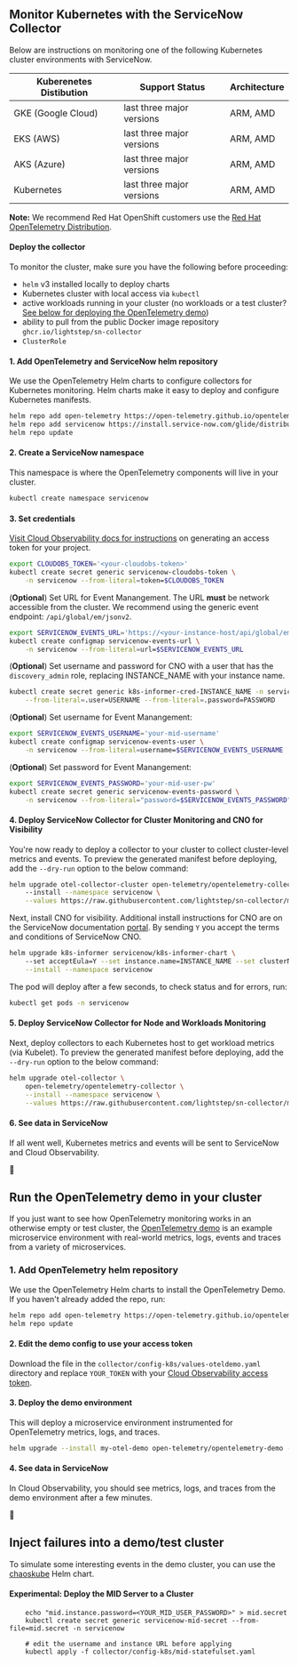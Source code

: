## Monitor Kubernetes with the ServiceNow Collector

Below are instructions on monitoring one of the following Kubernetes cluster environments with ServiceNow.

| Kuberenetes Distibution                        | Support Status            | Architecture |
| ---------------------------------------------- | ------------------------- | ------------ |
| GKE (Google Cloud)                             | last three major versions | ARM, AMD     |
| EKS (AWS)                                      | last three major versions | ARM, AMD     |
| AKS (Azure)                                    | last three major versions | ARM, AMD     |
| Kubernetes                                     | last three major versions | ARM, AMD     |

**Note:** We recommend Red Hat OpenShift customers use the [Red Hat OpenTelemetry Distribution](https://docs.openshift.com/container-platform/4.15/otel/otel-installing.html).


#### Deploy the collector

To monitor the cluster, make sure you have the following before proceeding:

* `helm` v3 installed locally to deploy charts
* Kubernetes cluster with local access via `kubectl`
* active workloads running in your cluster (no workloads or a test cluster? [See below for deploying the OpenTelemetry demo](#optional-run-the-opentelemetry-demo))
* ability to pull from the public Docker image repository `ghcr.io/lightstep/sn-collector`
* `ClusterRole` 

#### 1. Add OpenTelemetry and ServiceNow helm repository

We use the OpenTelemetry Helm charts to configure collectors for Kubernetes monitoring. Helm charts make it easy to deploy and configure Kubernetes manifests.

```sh
helm repo add open-telemetry https://open-telemetry.github.io/opentelemetry-helm-charts
helm repo add servicenow https://install.service-now.com/glide/distribution/builds/package/informer/informer-helm/repo
helm repo update
```

#### 2. Create a ServiceNow namespace

This namespace is where the OpenTelemetry components will live in your cluster.

```sh
kubectl create namespace servicenow
```

#### 3. Set credentials

[Visit Cloud Observability docs for instructions](https://docs.lightstep.com/docs/create-and-manage-access-tokens) on generating an access token for your project.

```sh
export CLOUDOBS_TOKEN='<your-cloudobs-token>'
kubectl create secret generic servicenow-cloudobs-token \
    -n servicenow --from-literal=token=$CLOUDOBS_TOKEN
```

(__Optional__) Set URL for Event Manangement. The URL __must__ be network accessible from the cluster. We recommend using the generic event endpoint: `/api/global/em/jsonv2`.

```sh
export SERVICENOW_EVENTS_URL='https://<your-instance-host/api/global/em/jsonv2'
kubectl create configmap servicenow-events-url \
    -n servicenow --from-literal=url=$SERVICENOW_EVENTS_URL
```

(__Optional__)  Set username and password for CNO with a user that has the `discovery_admin` role, replacing INSTANCE_NAME with your instance name.
```sh
kubectl create secret generic k8s-informer-cred-INSTANCE_NAME -n servicenow \
    --from-literal=.user=USERNAME --from-literal=.password=PASSWORD
```

(__Optional__) Set username for Event Manangement:
```sh
export SERVICENOW_EVENTS_USERNAME='your-mid-username'
kubectl create configmap servicenow-events-user \
    -n servicenow --from-literal=username=$SERVICENOW_EVENTS_USERNAME
```

(__Optional__) Set password for Event Manangement:
```sh
export SERVICENOW_EVENTS_PASSWORD='your-mid-user-pw'
kubectl create secret generic servicenow-events-password \
    -n servicenow --from-literal="password=$SERVICENOW_EVENTS_PASSWORD"
```

#### 4. Deploy ServiceNow Collector for Cluster Monitoring and CNO for Visibility

You're now ready to deploy a collector to your cluster to collect cluster-level metrics and events. To preview the generated manifest before deploying, add the `--dry-run` option to the below command:

```sh
helm upgrade otel-collector-cluster open-telemetry/opentelemetry-collector \ 
    --install --namespace servicenow \
    --values https://raw.githubusercontent.com/lightstep/sn-collector/main/collector/config-k8s/values-cluster.yaml
```

Next, install CNO for visibility. Additional install instructions for CNO are on the ServiceNow documentation [portal](https://docs.servicenow.com/bundle/washingtondc-it-operations-management/page/product/cloud-native-operations-visibility/task/cnov-deploy-install.html). By sending `Y` you accept the terms and conditions of ServiceNow CNO.

```sh
helm upgrade k8s-informer servicenow/k8s-informer-chart \ 
    --set acceptEula=Y --set instance.name=INSTANCE_NAME --set clusterName="CLUSTER_NAME" \
    --install --namespace servicenow
```

The pod will deploy after a few seconds, to check status and for errors, run:

```sh
kubectl get pods -n servicenow
```

#### 5. Deploy ServiceNow Collector for Node and Workloads Monitoring

Next, deploy collectors to each Kubernetes host to get workload metrics (via Kubelet). To preview the generated manifest before deploying, add the `--dry-run` option to the below command:

```sh
helm upgrade otel-collector \
    open-telemetry/opentelemetry-collector \
    --install --namespace servicenow \
    --values https://raw.githubusercontent.com/lightstep/sn-collector/main/collector/config-k8s/values-node.yaml
```

#### 6. See data in ServiceNow

If all went well, Kubernetes metrics and events will be sent to ServiceNow and Cloud Observability.

🎉

## Run the OpenTelemetry demo in your cluster

If you just want to see how OpenTelemetry monitoring works in an otherwise empty or test cluster, the [OpenTelemetry demo](https://github.com/open-telemetry/opentelemetry-demo) is an example microservice environment with real-world metrics, logs, events and traces from a variety of microservices.

### 1. Add OpenTelemetry helm repository

We use the OpenTelemetry Helm charts to install the OpenTelemetry Demo. If you haven't already added the repo, run:

```sh
helm repo add open-telemetry https://open-telemetry.github.io/opentelemetry-helm-charts
helm repo update
```

#### 2. Edit the demo config to use your access token

Download the file in the `collector/config-k8s/values-oteldemo.yaml` directory and replace `YOUR_TOKEN` with your [Cloud Observability access token](https://docs.lightstep.com/docs/create-and-manage-access-tokens).

#### 3. Deploy the demo environment

This will deploy a microservice environment instrumented for OpenTelemetry metrics, logs, and traces.

```sh
helm upgrade --install my-otel-demo open-telemetry/opentelemetry-demo -f collector/config-k8s/values-oteldemo.yaml
```

#### 4. See data in ServiceNow

In Cloud Observability, you should see metrics, logs, and traces from the demo environment after a few minutes.

🎉

## Inject failures into a demo/test cluster 

To simulate some interesting events in the demo cluster, you can use the [chaoskube](https://github.com/linki/chaoskube?tab=readme-ov-file#helm) Helm chart.

#### Experimental: Deploy the MID Server to a Cluster

```
    echo "mid.instance.password=<YOUR_MID_USER_PASSWORD>" > mid.secret
    kubectl create secret generic servicenow-mid-secret --from-file=mid.secret -n servicenow

    # edit the username and instance URL before applying
    kubectl apply -f collector/config-k8s/mid-statefulset.yaml
```